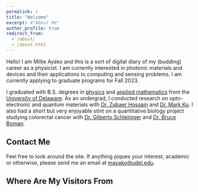 ```yaml
---
permalink: /
title: "Welcome"
excerpt: #"About Me"
author_profile: true
redirect_from: 
  - /about/
  - /about.html
---
```


Hello! I am Millie Ayako and this is a sort of digital diary of my (budding) career as a physicist. I am currently interested in photonic materials and devices and their applications to computing and sensing problems. I am currently applying to graduate programs for Fall 2023.

I graduated with B.S. degrees in [physics](https://web.physics.udel.edu/) and [applied mathematics](https://www.mathsci.udel.edu/) from the [University of Delaware](https://www.udel.edu/). As an undergrad, I conducted research on opto-electronic and quantum materials with [Dr. Zubaer Hossain](http://www.mdzubaerhossain.com/) and [Dr. Mark Ku](https://www.mkulab.com/). I also had a short but very enjoyable stint on a quantitative biology project studying colorectal cancer with [Dr. Gilberto Schleiniger](https://sites.udel.edu/schleini/contact/) and [Dr. Bruce Boman](https://christianacare.org/people/bruce-m-boman-md/).

Contact Me
------
Feel free to look around the site. If anything piques your interest, academic or otherwise, please send me an email at [mayako@udel.edu](mayako@udel.edu).


Where Are My Visitors From
------
<script type="text/javascript" id="clustrmaps" src="//clustrmaps.com/map_v2.js?d=ggYrLceAjG68Ukni3raNIiDDvZeUXRgNtdQo3wvCgYU"></script>

<!-- <a href="http://www.clustrmaps.com/map/Mmayako.github.io" title="Visit tracker for Mmayako.github.io"><img src="//www.clustrmaps.com/map_v2.png?d=ggYrLceAjG68Ukni3raNIiDDvZeUXRgNtdQo3wvCgYU" /></a> -->

